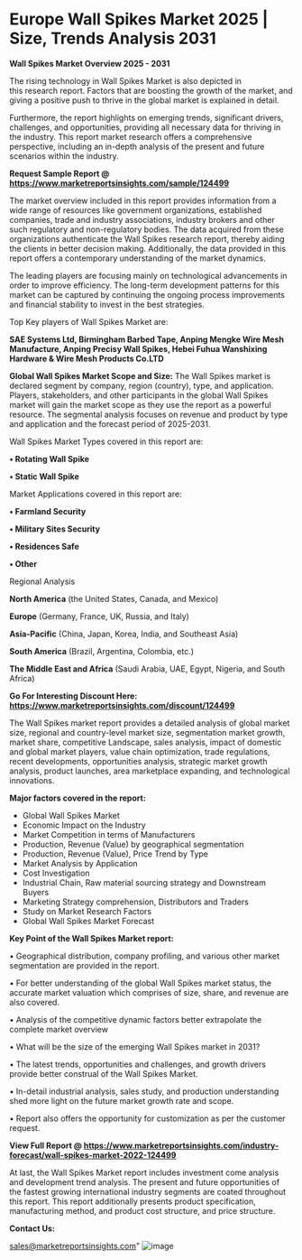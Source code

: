 # Europe Wall Spikes Market 2025 | Size, Trends Analysis 2031

<Strong> Wall Spikes Market Overview 2025 - 2031</strong>

The rising technology in Wall Spikes Market is also depicted in this research report. Factors that are boosting the growth of the market, and giving a positive push to thrive in the global market is explained in detail.

Furthermore, the report highlights on emerging trends, significant drivers, challenges, and opportunities, providing all necessary data for thriving in the industry. This report market research offers a comprehensive perspective, including an in-depth analysis of the present and future scenarios within the industry.

<strong>Request Sample Report @ <a href=https://www.marketreportsinsights.com/sample/124499>https://www.marketreportsinsights.com/sample/124499</a></strong>

The market overview included in this report provides information from a wide range of resources like government organizations, established companies, trade and industry associations, industry brokers and other such regulatory and non-regulatory bodies. The data acquired from these organizations authenticate the Wall Spikes research report, thereby aiding the clients in better decision making. Additionally, the data provided in this report offers a contemporary understanding of the market dynamics.

The leading players are focusing mainly on technological advancements in order to improve efficiency. The long-term development patterns for this market can be captured by continuing the ongoing process improvements and financial stability to invest in the best strategies.

Top Key players of Wall Spikes Market are:

<strong>SAE Systems Ltd, Birmingham Barbed Tape, Anping Mengke Wire Mesh Manufacture, Anping Precisy Wall Spikes, Hebei Fuhua Wanshixing Hardware & Wire Mesh Products Co.LTD</strong>

<strong><b>Global Wall Spikes Market Scope and Size:</b></strong>
The Wall Spikes market is declared segment by company, region (country), type, and application. Players, stakeholders, and other participants in the global Wall Spikes market will gain the market scope as they use the report as a powerful resource. The segmental analysis focuses on revenue and product by type and application and the forecast period of 2025-2031.

Wall Spikes Market Types covered in this report are:

<strong>• Rotating Wall Spike

• Static Wall Spike</strong>

Market Applications covered in this report are:

<strong>• Farmland Security

• Military Sites Security

• Residences Safe

• Other</strong> 

Regional Analysis

<strong>North America</strong> (the United States, Canada, and Mexico)

<strong>Europe</strong> (Germany, France, UK, Russia, and Italy)

<strong>Asia-Pacific</strong> (China, Japan, Korea, India, and Southeast Asia)

<strong>South America</strong> (Brazil, Argentina, Colombia, etc.)

<strong>The Middle East and Africa</strong> (Saudi Arabia, UAE, Egypt, Nigeria, and South Africa)

<strong>Go For Interesting Discount Here: <a href=https://www.marketreportsinsights.com/discount/124499>https://www.marketreportsinsights.com/discount/124499</a></strong>

The Wall Spikes market report provides a detailed analysis of global market size, regional and country-level market size, segmentation market growth, market share, competitive Landscape, sales analysis, impact of domestic and global market players, value chain optimization, trade regulations, recent developments, opportunities analysis, strategic market growth analysis, product launches, area marketplace expanding, and technological innovations.

<strong><b>Major factors covered in the report:</b></strong>
<ul>
  <li>Global Wall Spikes Market </li>
  <li>Economic Impact on the Industry</li>
  <li>Market Competition in terms of Manufacturers</li>
  <li>Production, Revenue (Value) by geographical segmentation</li>
  <li>Production, Revenue (Value), Price Trend by Type</li>
  <li>Market Analysis by Application</li>
  <li>Cost Investigation</li>
  <li>Industrial Chain, Raw material sourcing strategy and Downstream Buyers</li>
  <li>Marketing Strategy comprehension, Distributors and Traders</li>
  <li>Study on Market Research Factors</li>
  <li>Global Wall Spikes Market Forecast</li>
</ul>

<strong><b>Key Point of the Wall Spikes Market report:</b></strong>

• Geographical distribution, company profiling, and various other market segmentation are provided in the report.

• For better understanding of the global Wall Spikes market status, the accurate market valuation which comprises of size, share, and revenue are also covered.

• Analysis of the competitive dynamic factors better extrapolate the complete market overview

• What will be the size of the emerging Wall Spikes market in 2031?

• The latest trends, opportunities and challenges, and growth drivers provide better construal of the Wall Spikes Market.

• In-detail industrial analysis, sales study, and production understanding shed more light on the future market growth rate and scope.

• Report also offers the opportunity for customization as per the customer request.

<strong><b>View Full Report @ <a href=https://www.marketreportsinsights.com/industry-forecast/wall-spikes-market-2022-124499>https://www.marketreportsinsights.com/industry-forecast/wall-spikes-market-2022-124499</a></b></strong>


At last, the Wall Spikes Market report includes investment come analysis and development trend analysis. The present and future opportunities of the fastest growing international industry segments are coated throughout this report. This report additionally presents product specification, manufacturing method, and product cost structure, and price structure.

<strong>Contact Us:</strong>

sales@marketreportsinsights.com"
![image](https://github.com/user-attachments/assets/1b717367-fffa-4253-ae89-0517abface3f)
